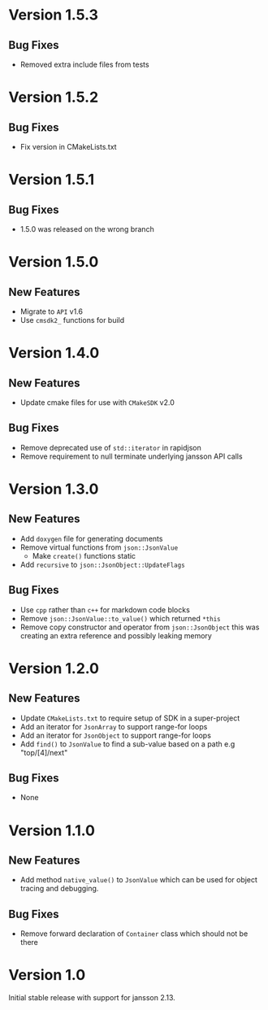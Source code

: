 # Version 1.5.3

## Bug Fixes

- Removed extra include files from tests

# Version 1.5.2

## Bug Fixes

- Fix version in CMakeLists.txt

# Version 1.5.1

## Bug Fixes

- 1.5.0 was released on the wrong branch

# Version 1.5.0

## New Features

- Migrate to `API` v1.6
- Use `cmsdk2_` functions for build

# Version 1.4.0

## New Features

- Update cmake files for use with `CMakeSDK` v2.0

## Bug Fixes

- Remove deprecated use of `std::iterator` in rapidjson
- Remove requirement to null terminate underlying jansson API calls

# Version 1.3.0

## New Features

- Add `doxygen` file for generating documents
- Remove virtual functions from `json::JsonValue`
  - Make `create()` functions static
- Add `recursive` to `json::JsonObject::UpdateFlags`

## Bug Fixes

- Use `cpp` rather than `c++` for markdown code blocks
- Remove `json::JsonValue::to_value()` which returned `*this`
- Remove copy constructor and operator from `json::JsonObject` this was creating an extra reference and possibly leaking memory

# Version 1.2.0

## New Features

- Update `CMakeLists.txt` to require setup of SDK in a super-project
- Add an iterator for `JsonArray` to support range-for loops
- Add an iterator for `JsonObject` to support range-for loops
- Add `find()` to `JsonValue` to find a sub-value based on a path e.g "top/[4]/next"

## Bug Fixes

- None

# Version 1.1.0

## New Features

- Add method `native_value()` to `JsonValue` which can be used for object tracing and debugging.

## Bug Fixes

- Remove forward declaration of `Container` class which should not be there


# Version 1.0

Initial stable release with support for jansson 2.13.
